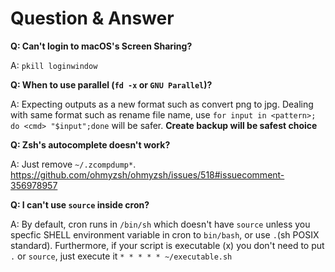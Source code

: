 # Question & Answer

__Q: Can't login to macOS's Screen Sharing?__

A: `pkill loginwindow`

__Q: When to use parallel (`fd -x` or `GNU Parallel`)?__

A: Expecting outputs as a new format such as convert png to jpg.
Dealing with same format such as rename file name, use `for input in <pattern>; do <cmd> "$input";done` will be safer. __Create backup will be safest choice__

__Q: Zsh's autocomplete doesn't work?__

A: Just remove `~/.zcompdump*`. https://github.com/ohmyzsh/ohmyzsh/issues/518#issuecomment-356978957

__Q: I can't use `source` inside cron?__

A: By default, cron runs in `/bin/sh` which doesn't have `source` unless you specfic SHELL environment variable in cron to `bin/bash`, or use `.`(sh POSIX standard). Furthermore, if your script is executable (x) you don't need to put `.` or `source`, just execute it `* * * * * ~/executable.sh`
